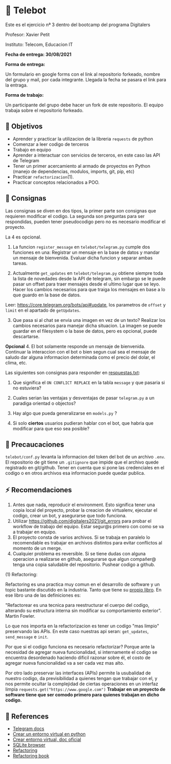 # :robot: Telebot

Este es el ejercicio nª 3 dentro del bootcamp del programa Digitalers

Profesor: Xavier Petit

Instituto: Telecom, Educacion IT


**Fecha de entrega: 30/08/2021**

**Forma de entrega:**

Un formulario en google forms con el link al repositorio forkeado,
nombre del grupo y mail, por cada integrante. Llegada la fecha se pasara el link para la entraga.

**Forma de trabajo:**

Un participante del grupo debe hacer un fork de este repositorio. 
El equipo trabaja sobre el repositorio forkeado.


## :triangular_flag_on_post: Objetivos

- Aprender y practicar la utilizacion de la libreria `requests` de python
- Comenzar a leer codigo de terceros
- Trabajo en equipo
- Aprender a interactuar con servicios de terceros, en este caso las API de Telegram
- Tener un primer acercamiento al armado de proyectos en Python (manejo de dependencias, modulos, imports, git, pip, etc)
- Practicar `refactorizacion`(1).
- Practicar conceptos relacionados a POO.

## :dart: Consignas

Las consignas se diven en dos tipos, la primer parte son consignas que requieren modificar el codigo. La segunda son preguntas para ser respondidas, pueden tener pseudocodigo pero no es necesario modificar el proyecto. 

La 4 es opcional. 

1. La funcion `register_message` en `telebot/telegram.py` cumple dos funciones en una: Registrar un mensaje en la base de datos y mandar un mensaje de bienvenida. 
Evaluar dicha funcion y separar ambas tareas.

2. Actualmente `get_updates` en `telebot/telegram.py` obtiene siempre toda la lista de novedades desde la API de telegram, sin embargo se le puede pasar un offset para traer mensajes desde el ultimo lugar que se leyo. Hacer los cambios necesarios para que traiga los mensajes en base a lo que guardo en la base de datos.

Leer: https://core.telegram.org/bots/api#update, los parametros de `offset` y `limit` en el apartado de `getUpdates`.

3. Que pasa si al chat se envia una imagen en vez de un texto?
Realizar los cambios necesarios para manejar dicha situacion. La imagen se puede guardar en el filesystem o la base de datos, pero es opcional, puede descartarse. 

**Opcional**
4. El bot solamente responde un mensaje de bienvenida. Continuar la interaccion con el bot o bien segun cual sea el mensaje de saludo dar alguna informacion determinada como el precio del dolar, el clima, etc. 

Las siguientes son consignas para responder en [respuestas.txt](respuestas.txt):

1. Que significa el `ON CONFLICT REPLACE` en la tabla `message` y que pasaria si no estuviera?

2. Cuales serian las ventajas y desventajas de pasar `telegram.py` a un paradiga orientad o objectos?

3. Hay algo que pueda generalizarse en `models.py` ?

4. Si solo **ciertos** usuarios pudieran hablar con el bot, que habria que modificar para que eso sea posible?


## :rotating_light: Precaucaciones

`telebot/conf.py` levanta la informacion del token del bot de un archivo `.env`. El repositorio de git tiene un `.gitignore` que impide que el archivo quede registrado en git/github. Tener en cuenta que si pone las credenciales en el codigo o en otros archivos esa informacion puede quedar publica.

## :zap: Recomendaciones 

1. Antes que nada, reproducir el environment. Esto significa tener una copia local del proyecto, probar la creacion de virtualenv, ejecutar el codigo, crear un bot, y asegurarse que todo funciona.
2. Utilizar https://github.com/digitalers2021/git_errors para probar el workflow de trabajo del equipo. Estar segur@s primero con como se va a trabajar en equipo.
3. El proyecto consta de varios archivos. Si se trabaja en paralelo lo recomendable es trabajar en archivos distintos para evitar conflictos al momento de un merge.
4. Cualquier problema es reversible. Si se tiene dudas con alguna operacion a realizarse en github, asegurarse que algun compañer@ tenga una copia saludable del repositorio. Pushear codigo a github. 


(1) Refactoring:

Refactoring es una practica muy comun en el desarrollo de software y un topic bastante discutido en la industria. Tanto que tiene su [propio libro](https://martinfowler.com/books/refactoring.html). En ese libro una de las definiciones es:

"Refactorear es una tecnica para reestructurar el cuerpo del codigo, alterando su estructura interna sin modificar su comportamiento exterior".  Martin Fowler.

Lo que nos importa en la refactorizacion es tener un codigo "mas limpio" preservando las APIs. En este caso nuestras api seran: `get_updates`, `send_message` e `init`. 

Por que si el codigo funciona es necesario refactorizar? Porque ante la necesidad de agregar nueva funcionalidad, si internamente el codigo se encuentra desordenado haciendo dificil razonar sobre él, el costo de agregar nueva funcionalidad va a ser cada vez mas alto. 

Por otro lado preservar las interfaces (APIs) permite la usubalidad de nuestro codigo, da previsibilidad a quienes tengan que trabajar con el, y nos permite ocultar la complejidad de ciertas operaciones en un interfaz limpia `requests.get("https://www.google.com")` **Trabajar en un proyecto de software tiene que ser comodo primero para quienes trabajan en dicho codigo.**


## :memo: References

- [Telegram docs](https://core.telegram.org/bots)
- [Crear un entorno virtual en python](https://www.programaenpython.com/miscelanea/crear-entornos-virtuales-en-python/)
- [Crear entorno virtual, doc oficial](https://docs.python.org/es/3/tutorial/venv.html)
- [SQLite browser](https://sqlitebrowser.org/)
- [Refactoring](https://martinfowler.com/books/refactoring.html)
- [Refactoring book](https://refactoring.com/)
